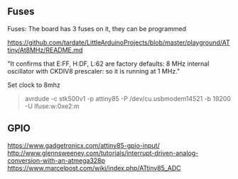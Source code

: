 ## Fuses

Fuses: The board has 3 fuses on it, they can be programmed

https://github.com/tardate/LittleArduinoProjects/blob/master/playground/ATtiny/At8MHz/README.md

"It confirms that E:FF, H:DF, L:62 are factory defaults: 8 MHz internal oscillator with CKDIV8 prescaler: so it is running at 1 MHz."

Set clock to 8mhz

> avrdude -c stk500v1 -p attiny85 -P /dev/cu.usbmodem14521 -b 19200 -U lfuse:w:0xe2:m 

## GPIO

https://www.gadgetronicx.com/attiny85-gpio-input/
http://www.glennsweeney.com/tutorials/interrupt-driven-analog-conversion-with-an-atmega328p
https://www.marcelpost.com/wiki/index.php/ATtiny85_ADC
